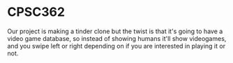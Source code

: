 # CPSC362
Our project is making a tinder clone but the twist is that it's going to have a video game database, so instead of showing humans it'll show videogames, and you swipe left or right depending on if you are interested in playing it or not.
